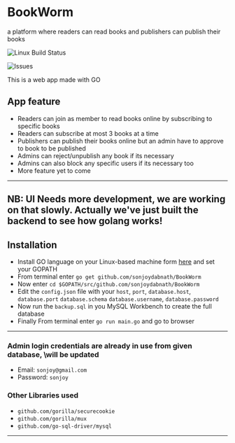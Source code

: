 # BookWorm
a platform where readers can read books and publishers can publish their books

![Linux Build Status](https://img.shields.io/badge/Linux%20Build-Pass-green.svg)

![Issues](https://img.shields.io/github/issues/sonjoydabnath/BookWorm.svg)



This is a web app made with GO

## App feature
* Readers can join as member to read books online by subscribing to specific books
* Readers can subscribe at most 3 books at a time
* Publishers can publish their books online but an admin have to approve to book to be published
* Admins can reject/unpublish any book if its necessary
* Admins can also block any specific users if its necessary too
* More feature yet to come
----
NB: UI Needs more development, we are working on that slowly. Actually we've just built the backend to see how golang works!
----

## Installation
* Install GO language on your Linux-based machine form [here](https://golang.org/) and set your GOPATH
* From terminal enter `go get github.com/sonjoydabnath/BookWorm`
* Now enter `cd $GOPATH/src/github.com/sonjoydabnath/BookWorm`
* Edit the `config.json` file with your `host`, `port`, `database.host`, `database.port` `database.schema` `database.username`, `database.password`
* Now run the `backup.sql` in you MySQL Workbench to create the full database
* Finally From terminal enter `go run main.go` and go to browser
-----

 ### Admin login credentials are already in use from given database, \\will be updated
 * Email: `sonjoy@gmail.com`
 * Password: `sonjoy`

 ### Other Libraries used

 * `github.com/gorilla/securecookie`
 * `github.com/gorilla/mux`
 * `github.com/go-sql-driver/mysql`
 -------
